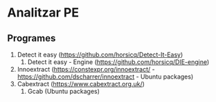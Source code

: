# Analitzar PE

## Programes

1. Detect it easy (https://github.com/horsicq/Detect-It-Easy)
	1. Detect it easy - Engine (https://github.com/horsicq/DIE-engine)
2. Innoextract (https://constexpr.org/innoextract/ - https://github.com/dscharrer/innoextract - Ubuntu packages)
3. Cabextract (https://www.cabextract.org.uk/)
	1. Gcab (Ubuntu packages)
